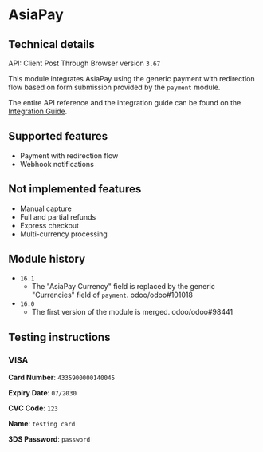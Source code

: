 # AsiaPay

## Technical details

API: Client Post Through Browser version `3.67`

This module integrates AsiaPay using the generic payment with redirection flow based on form
submission provided by the `payment` module.

The entire API reference and the integration guide can be found on the
[Integration Guide](https://www.paydollar.com/pdf/op/enpdintguide.pdf).

## Supported features

- Payment with redirection flow
- Webhook notifications

## Not implemented features

- Manual capture
- Full and partial refunds
- Express checkout
- Multi-currency processing

## Module history

- `16.1`
  - The "AsiaPay Currency" field is replaced by the generic "Currencies" field of `payment`.
    odoo/odoo#101018
- `16.0`
  - The first version of the module is merged. odoo/odoo#98441

## Testing instructions

### VISA

**Card Number**: `4335900000140045`

**Expiry Date**: `07/2030`

**CVC Code**: `123`

**Name**: `testing card`

**3DS Password**: `password`
